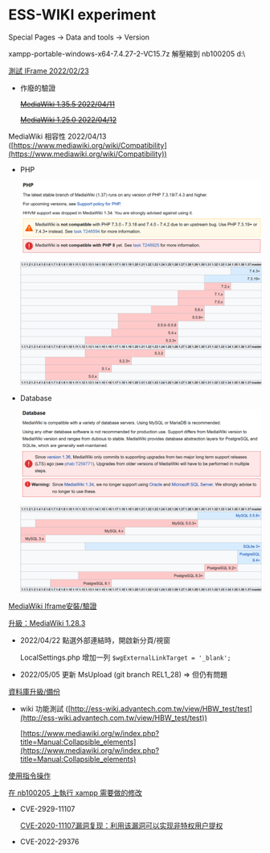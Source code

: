 # ESS-WIKI experiment

Special Pages → Data and tools → Version 

xampp-portable-windows-x64-7.4.27-2-VC15.7z 解壓縮到 nb100205 d:\

[測試 IFrame 2022/02/23 ](ESS-WIKI%20experiment%20a006b8426f54415ea94842b422d1a798/%E6%B8%AC%E8%A9%A6%20IFrame%20@2022%2002%2023%2058830ada748c49e39973fd59b63ac8dd.md)

- 作廢的驗證
    
    [~~MediaWiki 1.35.5 2022/04/11~~ ](ESS-WIKI%20experiment%20a006b8426f54415ea94842b422d1a798/MediaWiki%201%2035%205%20@2022%2004%2011%203fb0d739552542b2a4d9af70313cec28.md)
    
    [~~MediaWiki 1.25.0 2022/04/12~~ ](ESS-WIKI%20experiment%20a006b8426f54415ea94842b422d1a798/MediaWiki%201%2025%200%20@2022%2004%2012%20d1e213a1d9b844aeaf0e56bc6245d588.md)
    

MediaWiki 相容性 2022/04/13 ([https://www.mediawiki.org/wiki/Compatibility](https://www.mediawiki.org/wiki/Compatibility))

- PHP
    
    ![Untitled](ESS-WIKI%20experiment%20a006b8426f54415ea94842b422d1a798/Untitled.png)
    
    ![Untitled](ESS-WIKI%20experiment%20a006b8426f54415ea94842b422d1a798/Untitled%201.png)
    
- Database
    
    ![Untitled](ESS-WIKI%20experiment%20a006b8426f54415ea94842b422d1a798/Untitled%202.png)
    
    ![Untitled](ESS-WIKI%20experiment%20a006b8426f54415ea94842b422d1a798/Untitled%203.png)
    

[MediaWiki Iframe安裝/驗證](ESS-WIKI%20experiment%20a006b8426f54415ea94842b422d1a798/MediaWiki%20Iframe%E5%AE%89%E8%A3%9D%20%E9%A9%97%E8%AD%89%20c55154eaa56941059cacab9cb35ca576.md)

[升級：MediaWiki 1.28.3](ESS-WIKI%20experiment%20a006b8426f54415ea94842b422d1a798/%E5%8D%87%E7%B4%9A%EF%BC%9AMediaWiki%201%2028%203%20a1503bb8f08748bda7a6766a7071595d.md)

- 2022/04/22 點選外部連結時，開啟新分頁/視窗
    
    LocalSettings.php 增加一列 `$wgExternalLinkTarget = '_blank';`
    
- 2022/05/05 更新 MsUpload (git branch REL1_28) ⇒ 但仍有問題

[資料庫升級/備份](ESS-WIKI%20experiment%20a006b8426f54415ea94842b422d1a798/%E8%B3%87%E6%96%99%E5%BA%AB%E5%8D%87%E7%B4%9A%20%E5%82%99%E4%BB%BD%20817a2651b5d243a38bd92add2a69861f.md)

- wiki 功能測試 ([http://ess-wiki.advantech.com.tw/view/HBW_test/test](http://ess-wiki.advantech.com.tw/view/HBW_test/test))
    
    [https://www.mediawiki.org/w/index.php?title=Manual:Collapsible_elements](https://www.mediawiki.org/w/index.php?title=Manual:Collapsible_elements)
    

[使用指令操作](ESS-WIKI%20experiment%20a006b8426f54415ea94842b422d1a798/%E4%BD%BF%E7%94%A8%E6%8C%87%E4%BB%A4%E6%93%8D%E4%BD%9C%203358e0667ecc4d6fbbcf7299f9e15c7c.md)

[在 nb100205 上執行 xampp 需要做的修改](ESS-WIKI%20experiment%20a006b8426f54415ea94842b422d1a798/%E5%9C%A8%20nb100205%20%E4%B8%8A%E5%9F%B7%E8%A1%8C%20xampp%20%E9%9C%80%E8%A6%81%E5%81%9A%E7%9A%84%E4%BF%AE%E6%94%B9%20969bc84522ad4726b8ce4eab01089a22.md)

- CVE-2929-11107
    
    [CVE-2020-11107漏洞复现：利用该漏洞可以实现非特权用户提权](https://www.secrss.com/articles/25190)
    
- CVE-2022-29376